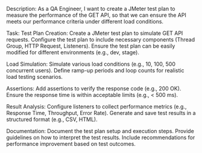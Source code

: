 Description:
As a QA Engineer, I want to create a JMeter test plan to measure the performance of the GET API, so that we can ensure the API meets our performance criteria under different load conditions.

Task:
Test Plan Creation:
Create a JMeter test plan to simulate GET API requests.
Configure the test plan to include necessary components (Thread Group, HTTP Request, Listeners).
Ensure the test plan can be easily modified for different environments (e.g., dev, stage).

Load Simulation: 
Simulate various load conditions (e.g., 10, 100, 500 concurrent users).
Define ramp-up periods and loop counts for realistic load testing scenarios.

Assertions:
Add assertions to verify the response code (e.g., 200 OK).
Ensure the response time is within acceptable limits (e.g., < 500 ms).

Result Analysis:
Configure listeners to collect performance metrics (e.g., Response Time, Throughput, Error Rate).
Generate and save test results in a structured format (e.g., CSV, HTML).

Documentation:
Document the test plan setup and execution steps.
Provide guidelines on how to interpret the test results.
Include recommendations for performance improvement based on test outcomes.